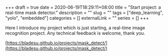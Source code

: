 +++ 
draft = true
date = 2020-06-19T18:29:11+08:00
title = "Start project: a real-time mask detector."
description = ""
slug = "" 
tags = ["deep_learning", "yolo", "embedded"]
categories = []
externalLink = ""
series = []
+++

Here I introduce my project which is just starting, a real-time image recognition project. Any technical feedback is welcome, thank you.

[https://bladesu.github.io/projects/mask_detect/](https://bladesu.github.io/projects/mask_detect/)

